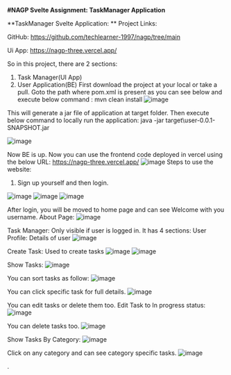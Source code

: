 **#NAGP Svelte Assignment: TaskManager Application**

**TaskManager Svelte Application:
**
Project Links:

GitHub: https://github.com/techlearner-1997/nagp/tree/main

Ui App: https://nagp-three.vercel.app/

So in this project, there are 2 sections:
1.	Task Manager(UI App)
2.	User Application(BE)
First download the project at your local or take a pull.
Goto the path where pom.xml is present as you can see below and execute below command :
mvn clean install
 ![image](https://github.com/techlearner-1997/nagp/assets/73772979/8a910a31-ebe1-46e2-82dd-0265087e5d75)

This will generate a jar file of application at target folder.
Then execute below command to locally run the application:
java -jar target\user-0.0.1-SNAPSHOT.jar

 ![image](https://github.com/techlearner-1997/nagp/assets/73772979/072f1617-c775-4ad7-a04e-0466979d8d1b)

 

Now BE is up.
Now you can use the frontend code deployed in vercel using the below URL:
https://nagp-three.vercel.app/
 ![image](https://github.com/techlearner-1997/nagp/assets/73772979/17888c6b-3e98-48ca-906a-c79c6c0be882)
Steps to use the website:
1.	Sign up yourself and then login.

 ![image](https://github.com/techlearner-1997/nagp/assets/73772979/da3a026a-810a-4d29-905c-b294e57ad741)
![image](https://github.com/techlearner-1997/nagp/assets/73772979/2b8ee60c-c6fc-4506-8f94-db321344462a)
![image](https://github.com/techlearner-1997/nagp/assets/73772979/57e57105-51d1-4928-b978-62a93883a5a8)

After login, you will be moved to home page and can see Welcome with you username.
About Page:
 ![image](https://github.com/techlearner-1997/nagp/assets/73772979/fb36e070-cc86-4d45-90e4-7b934729c1d0)

Task Manager: Only visible if user is logged in.
It has 4 sections:
User Profile: Details of user
 ![image](https://github.com/techlearner-1997/nagp/assets/73772979/ee23c96f-5f05-433b-b092-fd4d02e1c1ae)

Create Task: Used to create tasks
 ![image](https://github.com/techlearner-1997/nagp/assets/73772979/ca5b68e4-09ab-40e3-8b85-081cdfe593a1)
![image](https://github.com/techlearner-1997/nagp/assets/73772979/d7e5cfea-f5a1-49bd-9eec-619894ed5cbc)
 
Show Tasks: 
![image](https://github.com/techlearner-1997/nagp/assets/73772979/c1067aba-591c-4106-aa89-68d1e6f6e243)
 
You can sort tasks as follow: 
![image](https://github.com/techlearner-1997/nagp/assets/73772979/fefe9e64-9099-477e-b58c-7569e9a1890d)
 
You can click specific task for full details.
 ![image](https://github.com/techlearner-1997/nagp/assets/73772979/70b852be-9d96-4380-ba7d-3f0e6c0e2072)

You can edit tasks or delete them too.
Edit Task to In progress status:
 ![image](https://github.com/techlearner-1997/nagp/assets/73772979/730d43f6-c1bd-489c-acdb-1021817f9b0c)
 
You can delete tasks too.
 ![image](https://github.com/techlearner-1997/nagp/assets/73772979/b6038f9e-0c00-4e20-b7c9-2693517f467e)

Show Tasks By Category:
 ![image](https://github.com/techlearner-1997/nagp/assets/73772979/e5b95cc9-8189-433a-beaa-73648c763cf5)

Click on any category and can see category specific tasks.
 ![image](https://github.com/techlearner-1997/nagp/assets/73772979/f7b29cfa-b3e9-467e-9a9a-638c7269bed0)

.
